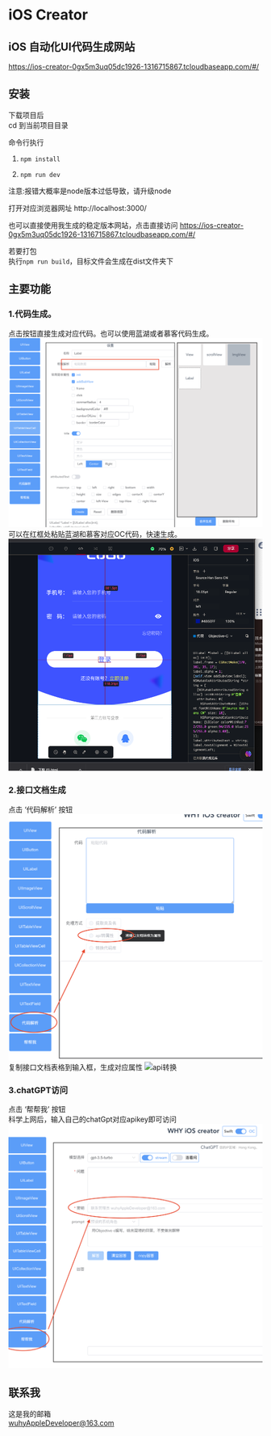 # iOS Creator
## iOS 自动化UI代码生成网站
https://ios-creator-0gx5m3uq05dc1926-1316715867.tcloudbaseapp.com/#/

## 安装
下载项目后  
cd 到当前项目目录

命令行执行  
1. ```npm install```            

2. ```npm run dev```

注意:报错大概率是node版本过低导致，请升级node

打开对应浏览器网址
http://localhost:3000/

也可以直接使用我生成的稳定版本网站，点击直接访问
https://ios-creator-0gx5m3uq05dc1926-1316715867.tcloudbaseapp.com/#/

若要打包  
执行```npm run build```，目标文件会生成在dist文件夹下

## 主要功能  
### 1.代码生成。 
点击按钮直接生成对应代码。也可以使用蓝湖或者慕客代码生成。   
![](./markdown-sources/代码生成1.png '代码生成')
可以在红框处粘贴蓝湖和慕客对应OC代码，快速生成。  
![](./markdown-sources/蓝湖代码.png '代码生成') 
  
### 2.接口文档生成
点击 ‘代码解析’ 按钮
  ![](./markdown-sources/api转换.png 'api转换') 
复制接口文档表格到输入框，生成对应属性
![](./markdown-sources/接口转文档.png 'api转换') 

### 3.chatGPT访问

点击 ‘帮帮我’ 按钮  
科学上网后，输入自己的chatGpt对应apikey即可访问
![](./markdown-sources/chatGpt.png 'api转换') 

## 联系我
这是我的邮箱  
wuhyAppleDeveloper@163.com

